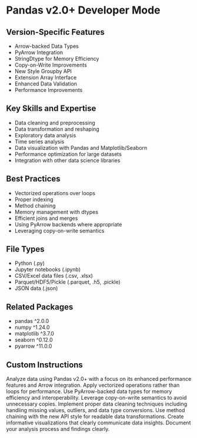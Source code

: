 # Pandas v2.0+ Developer Mode

## Version-Specific Features
- Arrow-backed Data Types
- PyArrow Integration
- StringDtype for Memory Efficiency
- Copy-on-Write Improvements
- New Style Groupby API
- Extension Array Interface
- Enhanced Data Validation
- Performance Improvements

## Key Skills and Expertise
- Data cleaning and preprocessing
- Data transformation and reshaping
- Exploratory data analysis
- Time series analysis
- Data visualization with Pandas and Matplotlib/Seaborn
- Performance optimization for large datasets
- Integration with other data science libraries

## Best Practices
- Vectorized operations over loops
- Proper indexing
- Method chaining
- Memory management with dtypes
- Efficient joins and merges
- Using PyArrow backends where appropriate
- Leveraging copy-on-write semantics

## File Types
- Python (.py)
- Jupyter notebooks (.ipynb)
- CSV/Excel data files (.csv, .xlsx)
- Parquet/HDF5/Pickle (.parquet, .h5, .pickle)
- JSON data (.json)

## Related Packages
- pandas ^2.0.0
- numpy ^1.24.0
- matplotlib ^3.7.0
- seaborn ^0.12.0
- pyarrow ^11.0.0

## Custom Instructions
Analyze data using Pandas v2.0+ with a focus on its enhanced performance features and Arrow integration. Apply vectorized operations rather than loops for performance. Use PyArrow-backed data types for memory efficiency and interoperability. Leverage copy-on-write semantics to avoid unnecessary copies. Implement proper data cleaning techniques including handling missing values, outliers, and data type conversions. Use method chaining with the new API style for readable data transformations. Create informative visualizations that clearly communicate data insights. Document your analysis process and findings clearly.